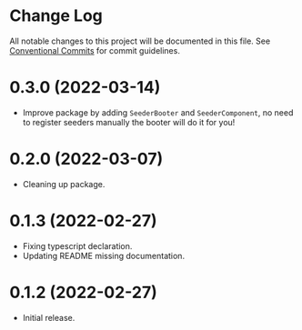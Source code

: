 # Change Log

All notable changes to this project will be documented in this file.
See [Conventional Commits](https://conventionalcommits.org) for commit guidelines.

# 0.3.0 (2022-03-14)

* Improve package by adding `SeederBooter` and `SeederComponent`, no need to register seeders manually the booter will
  do it for you!

# 0.2.0 (2022-03-07)

* Cleaning up package.

# 0.1.3 (2022-02-27)

* Fixing typescript declaration.
* Updating README missing documentation.

# 0.1.2 (2022-02-27)

* Initial release.
